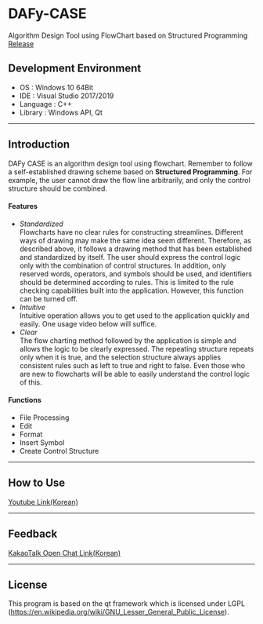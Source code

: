 # DAFy-CASE
Algorithm Design Tool using FlowChart based on Structured Programming   
[Release](https://github.com/kch7990/DAFy-CASE/releases/tag/1.01)

## Development Environment
 - OS : Windows 10 64Bit
 - IDE : Visual Studio 2017/2019
 - Language : C++
 - Library : Windows API, Qt
* * *
## Introduction
 DAFy CASE is an algorithm design tool using flowchart. Remember to follow a self-established drawing scheme based on __Structured Programming__. For example, the user cannot draw the flow line arbitrarily, and only the control structure should be combined.
 #### Features
  - _Standardized_   
  Flowcharts have no clear rules for constructing streamlines. Different ways of drawing may make the same idea seem different. Therefore, as described above, it follows a drawing method that has been established and standardized by itself. The user should express the control logic only with the combination of control structures. In addition, only reserved words, operators, and symbols should be used, and identifiers should be determined according to rules. This is limited to the rule checking capabilities built into the application. However, this function can be turned off.   
  - _Intuitive_   
  Intuitive operation allows you to get used to the application quickly and easily. One usage video below will suffice.   
  - _Clear_   
  The flow charting method followed by the application is simple and allows the logic to be clearly expressed. The repeating structure repeats only when it is true, and the selection structure always applies consistent rules such as left to true and right to false. Even those who are new to flowcharts will be able to easily understand the control logic of this.
  #### Functions  
 - File Processing
 - Edit
 - Format
 - Insert Symbol
 - Create Control Structure
* * *
## How to Use
[Youtube Link(Korean)](https://youtu.be/2CAFjahI6IM)
* * *
## Feedback
[KakaoTalk Open Chat Link(Korean)](https://open.kakao.com/o/gP2iWZcc)
* * *
## License
This program is based on the qt framework which is licensed under LGPL 
(https://en.wikipedia.org/wiki/GNU_Lesser_General_Public_License).
